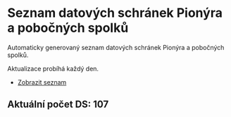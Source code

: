 # Seznam datových schránek Pionýra a pobočných spolků

Automaticky generovaný seznam datových schránek Pionýra a pobočných spolků.

Aktualizace probíhá každý den.

- [Zobrazit seznam](datovky.csv)

## Aktuální počet DS: 107
